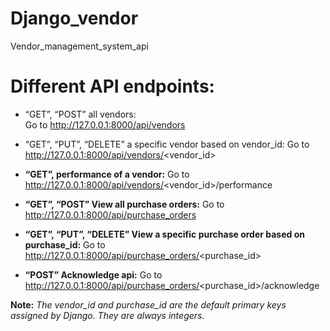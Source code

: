 # Django_vendor
Vendor_management_system_api

# Different API endpoints:
-	“GET”, “POST” all vendors: <br/>
Go to http://127.0.0.1:8000/api/vendors
- “GET”, “PUT”, “DELETE” a specific vendor based on vendor_id:
Go to http://127.0.0.1:8000/api/vendors/<vendor_id>

-	**“GET”, performance of a vendor:**
Go to http://127.0.0.1:8000/api/vendors/<vendor_id>/performance

-	**“GET”, “POST” View all purchase orders:**
Go to http://127.0.0.1:8000/api/purchase_orders

-	**“GET”, “PUT”, “DELETE” View a specific purchase order based on purchase_id:**
Go to http://127.0.0.1:8000/api/purchase_orders/<purchase_id>

-	**“POST” Acknowledge api:**
Go to http://127.0.0.1:8000/api/purchase_orders/<purchase_id>/acknowledge

**Note:** *The vendor_id and purchase_id are the default primary keys assigned by Django. They are always integers.*
